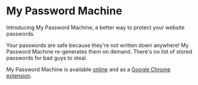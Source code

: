 # My Password Machine

Introducing My Password Machine, a better way to protect your website passwords.

Your passwords are safe because they're not written down anywhere! My Password Machine re-generates them on demand. There's no list of stored passwords for bad guys to steal.

My Password Machine is available [online](https://jeremykohn.github.io/my-password-machine) and as a [Google Chrome extension](https://chrome.google.com/webstore/detail/my-password-machine/kdfnhocnhphpogabnlajmgfkdmlehpaf).
